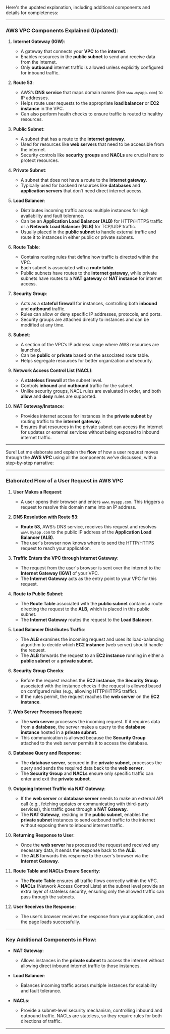 Here's the updated explanation, including additional components and details for completeness:

---

### AWS VPC Components Explained (Updated):

1. **Internet Gateway (IGW)**:
   - A gateway that connects your **VPC** to the **internet**.
   - Enables resources in the **public subnet** to send and receive data from the internet.
   - Only **outbound** internet traffic is allowed unless explicitly configured for inbound traffic.

2. **Route 53**:
   - AWS’s **DNS service** that maps domain names (like `www.myapp.com`) to IP addresses.
   - Helps route user requests to the appropriate **load balancer** or **EC2 instance** in the VPC.
   - Can also perform health checks to ensure traffic is routed to healthy resources.

3. **Public Subnet**:
   - A subnet that has a route to the **internet gateway**.
   - Used for resources like **web servers** that need to be accessible from the internet.
   - Security controls like **security groups** and **NACLs** are crucial here to protect resources.

4. **Private Subnet**:
   - A subnet that does not have a route to the **internet gateway**.
   - Typically used for backend resources like **databases** and **application servers** that don’t need direct internet access.

5. **Load Balancer**:
   - Distributes incoming traffic across multiple instances for high availability and fault tolerance.
   - Can be an **Application Load Balancer (ALB)** for HTTP/HTTPS traffic or a **Network Load Balancer (NLB)** for TCP/UDP traffic.
   - Usually placed in the **public subnet** to handle external traffic and route it to instances in either public or private subnets.

6. **Route Table**:
   - Contains routing rules that define how traffic is directed within the VPC.
   - Each subnet is associated with a **route table**.
   - Public subnets have routes to the **internet gateway**, while private subnets have routes to a **NAT gateway** or **NAT instance** for internet access.

7. **Security Group**:
   - Acts as a **stateful firewall** for instances, controlling both **inbound** and **outbound** traffic.
   - Rules can allow or deny specific IP addresses, protocols, and ports.
   - Security groups are attached directly to instances and can be modified at any time.

8. **Subnet**:
   - A section of the VPC’s IP address range where AWS resources are launched.
   - Can be **public** or **private** based on the associated route table.
   - Helps segregate resources for better organization and security.

9. **Network Access Control List (NACL)**:
   - A **stateless firewall** at the subnet level.
   - Controls **inbound** and **outbound** traffic for the subnet.
   - Unlike security groups, NACL rules are evaluated in order, and both **allow** and **deny** rules are supported.

10. **NAT Gateway/Instance**:
    - Provides internet access for instances in the **private subnet** by routing traffic to the **internet gateway**.
    - Ensures that resources in the private subnet can access the internet for updates or external services without being exposed to inbound internet traffic.

---

Sure! Let me elaborate and explain the **flow** of how a user request moves through the **AWS VPC** using all the components we've discussed, with a step-by-step narrative:

---

### Elaborated Flow of a User Request in AWS VPC

1. **User Makes a Request**:
   - A user opens their browser and enters `www.myapp.com`. This triggers a request to resolve this domain name into an IP address.

2. **DNS Resolution with Route 53**:
   - **Route 53**, AWS’s DNS service, receives this request and resolves `www.myapp.com` to the public IP address of the **Application Load Balancer (ALB)**.
   - The user's browser now knows where to send the HTTP/HTTPS request to reach your application.

3. **Traffic Enters the VPC through Internet Gateway**:
   - The request from the user's browser is sent over the internet to the **Internet Gateway (IGW)** of your VPC.
   - The **Internet Gateway** acts as the entry point to your VPC for this request.

4. **Route to Public Subnet**:
   - The **Route Table** associated with the **public subnet** contains a route directing the request to the **ALB**, which is placed in this public subnet.
   - The **Internet Gateway** routes the request to the **Load Balancer**.

5. **Load Balancer Distributes Traffic**:
   - The **ALB** examines the incoming request and uses its load-balancing algorithm to decide which **EC2 instance** (web server) should handle the request.
   - The **ALB** forwards the request to an **EC2 instance** running in either a **public subnet** or a **private subnet**.

6. **Security Group Checks**:
   - Before the request reaches the **EC2 instance**, the **Security Group** associated with the instance checks if the request is allowed based on configured rules (e.g., allowing HTTP/HTTPS traffic).
   - If the rules permit, the request reaches the **web server** on the **EC2 instance**.

7. **Web Server Processes Request**:
   - The **web server** processes the incoming request. If it requires data from a **database**, the server makes a query to the **database instance** hosted in a **private subnet**.
   - This communication is allowed because the **Security Group** attached to the web server permits it to access the database.

8. **Database Query and Response**:
   - The **database server**, secured in the **private subnet**, processes the query and sends the required data back to the **web server**.
   - The **Security Group** and **NACLs** ensure only specific traffic can enter and exit the **private subnet**.

9. **Outgoing Internet Traffic via NAT Gateway**:
   - If the **web server** or **database server** needs to make an external API call (e.g., fetching updates or communicating with third-party services), this traffic goes through a **NAT Gateway**.
   - The **NAT Gateway**, residing in the **public subnet**, enables the **private subnet** instances to send outbound traffic to the internet without exposing them to inbound internet traffic.

10. **Returning Response to User**:
    - Once the **web server** has processed the request and received any necessary data, it sends the response back to the **ALB**.
    - The **ALB** forwards this response to the user's browser via the **Internet Gateway**.

11. **Route Table and NACLs Ensure Security**:
    - The **Route Table** ensures all traffic flows correctly within the VPC.
    - **NACLs** (Network Access Control Lists) at the subnet level provide an extra layer of stateless security, ensuring only the allowed traffic can pass through the subnets.

12. **User Receives the Response**:
    - The user’s browser receives the response from your application, and the page loads successfully.

---

### Key Additional Components in Flow:

- **NAT Gateway**:
  - Allows instances in the **private subnet** to access the internet without allowing direct inbound internet traffic to those instances.
  
- **Load Balancer**:
  - Balances incoming traffic across multiple instances for scalability and fault tolerance.
  
- **NACLs**:
  - Provide a subnet-level security mechanism, controlling inbound and outbound traffic. NACLs are stateless, so they require rules for both directions of traffic.

---
